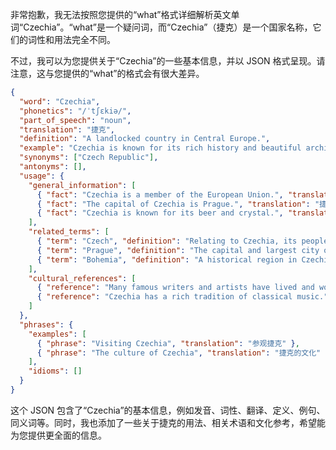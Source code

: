 非常抱歉，我无法按照您提供的“what”格式详细解析英文单词“Czechia”。“what”是一个疑问词，而“Czechia”（捷克）是一个国家名称，它们的词性和用法完全不同。

不过，我可以为您提供关于“Czechia”的一些基本信息，并以 JSON 格式呈现。请注意，这与您提供的“what”的格式会有很大差异。

```json
{
  "word": "Czechia",
  "phonetics": "/ˈtʃɛkiə/",
  "part_of_speech": "noun",
  "translation": "捷克",
  "definition": "A landlocked country in Central Europe.",
  "example": "Czechia is known for its rich history and beautiful architecture.",
  "synonyms": ["Czech Republic"],
  "antonyms": [],
  "usage": {
    "general_information": [
      { "fact": "Czechia is a member of the European Union.", "translation": "捷克是欧盟成员国。" },
      { "fact": "The capital of Czechia is Prague.", "translation": "捷克的首都是布拉格。" },
      { "fact": "Czechia is known for its beer and crystal.", "translation": "捷克以其啤酒和水晶而闻名。" }
    ],
    "related_terms": [
      { "term": "Czech", "definition": "Relating to Czechia, its people, or their language." },
      { "term": "Prague", "definition": "The capital and largest city of Czechia." },
      { "term": "Bohemia", "definition": "A historical region in Czechia." }
    ],
    "cultural_references": [
      { "reference": "Many famous writers and artists have lived and worked in Czechia.", "translation": "许多著名的作家和艺术家曾在捷克生活和工作。" },
      { "reference": "Czechia has a rich tradition of classical music.", "translation": "捷克拥有悠久的古典音乐传统。" }
    ]
  },
  "phrases": {
    "examples": [
      { "phrase": "Visiting Czechia", "translation": "参观捷克" },
      { "phrase": "The culture of Czechia", "translation": "捷克的文化" }
    ],
    "idioms": []
  }
}
```

这个 JSON 包含了“Czechia”的基本信息，例如发音、词性、翻译、定义、例句、同义词等。同时，我也添加了一些关于捷克的用法、相关术语和文化参考，希望能为您提供更全面的信息。 